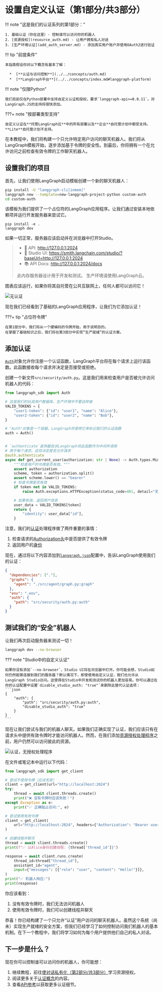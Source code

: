 # 设置自定义认证（第1部分/共3部分）

!!! note "这是我们的认证系列的第1部分："

    1. 基础认证（你在这里）- 控制谁可以访问你的机器人
    2. [资源授权](resource_auth.md) - 让用户拥有私人对话
    3. [生产环境认证](add_auth_server.md) - 添加真实用户账户并使用OAuth2进行验证

!!! tip "前提条件"

    本指南假设你对以下概念有基本了解：

      *  [**认证与访问控制**](../../concepts/auth.md)
      *  [**LangGraph平台**](../../concepts/index.md#langgraph-platform)

!!! note "仅限Python"

    我们目前仅在Python部署中支持自定义认证和授权，要求`langgraph-api>=0.0.11`。对LangGraph.JS的支持将很快添加。

???+ note "按部署类型支持"

    自定义认证在**托管LangGraph云**中的所有部署以及**企业**自托管计划中都受支持。**Lite**自托管计划不支持。

在本教程中，我们将构建一个只允许特定用户访问的聊天机器人。我们将从LangGraph模板开始，逐步添加基于令牌的安全性。到最后，你将拥有一个在允许访问之前检查有效令牌的工作聊天机器人。

## 设置我们的项目

首先，让我们使用LangGraph启动模板创建一个新的聊天机器人：

```bash
pip install -U "langgraph-cli[inmem]"
langgraph new --template=new-langgraph-project-python custom-auth
cd custom-auth
```

该模板为我们提供了一个占位符的LangGraph应用程序。让我们通过安装本地依赖项并运行开发服务器来尝试它。
```shell
pip install -e .
langgraph dev
```
如果一切正常，服务器应该启动并在浏览器中打开Studio。

> - 🚀 API: http://127.0.0.1:2024
> - 🎨 Studio UI: https://smith.langchain.com/studio/?baseUrl=http://127.0.0.1:2024
> - 📚 API Docs: http://127.0.0.1:2024/docs
> 
> 此内存服务器设计用于开发和测试。
> 生产环境请使用LangGraph云。

图表应该运行，如果你将其自托管在公共互联网上，任何人都可以访问它！

![无认证](./img/no_auth.png)

现在我们已经看到了基础的LangGraph应用程序，让我们为它添加认证！

???+ tip "占位符令牌"
    
    在第1部分中，我们将从一个硬编码的令牌开始，用于说明目的。
    在掌握了基础知识之后，我们将在第3部分中实现“生产就绪”的认证方案。

## 添加认证

[`Auth`](../../cloud/reference/sdk/python_sdk_ref.md#langgraph_sdk.auth.Auth)对象允许你注册一个认证函数，LangGraph平台将在每个请求上运行该函数。此函数接收每个请求并决定是否接受或拒绝。

创建一个新文件`src/security/auth.py`。这是我们用来检查用户是否被允许访问机器人的代码：

```python hl_lines="10 15-16" title="src/security/auth.py"
from langgraph_sdk import Auth

# 这是我们的玩具用户数据库。生产环境中不要这样做
VALID_TOKENS = {
    "user1-token": {"id": "user1", "name": "Alice"},
    "user2-token": {"id": "user2", "name": "Bob"},
}

# "Auth"对象是一个容器，LangGraph将使用它来标记我们的认证函数
auth = Auth()


# `authenticate`装饰器告诉LangGraph将此函数作为中间件调用
# 用于每个请求。这将决定是否允许请求
@auth.authenticate
async def get_current_user(authorization: str | None) -> Auth.types.MinimalUserDict:
    """检查用户的令牌是否有效。"""
    assert authorization
    scheme, token = authorization.split()
    assert scheme.lower() == "bearer"
    # 检查令牌是否有效
    if token not in VALID_TOKENS:
        raise Auth.exceptions.HTTPException(status_code=401, detail="无效令牌")

    # 如果有效，返回用户信息
    user_data = VALID_TOKENS[token]
    return {
        "identity": user_data["id"],
    }
```

注意，我们的[认证](../../cloud/reference/sdk/python_sdk_ref.md#langgraph_sdk.auth.Auth.authenticate)处理程序做了两件重要的事情：

1. 检查请求的[Authorization头](https://developer.mozilla.org/en-US/docs/Web/HTTP/Headers/Authorization)中是否提供了有效令牌
2. 返回用户的[身份](../../cloud/reference/sdk/python_sdk_ref.md#langgraph_sdk.auth.types.MinimalUserDict)

现在，通过将以下内容添加到[`langgraph.json`](../../cloud/reference/cli.md#configuration-file)配置中，告诉LangGraph使用我们的认证：

```json hl_lines="7-9" title="langgraph.json"
{
  "dependencies": ["."],
  "graphs": {
    "agent": "./src/agent/graph.py:graph"
  },
  "env": ".env",
  "auth": {
    "path": "src/security/auth.py:auth"
  }
}
```

## 测试我们的“安全”机器人

让我们再次启动服务器来测试一切！

```bash
langgraph dev --no-browser
```

??? note "Studio中的自定义认证"

    如果你没有添加`--no-browser`，Studio UI将在浏览器中打开。你可能会想，Studio如何仍然能够连接到我们的服务器？默认情况下，即使使用自定义认证，我们也允许从LangGraph Studio访问。这使得在Studio中开发和测试你的机器人更加容易。你可以通过在你的认证配置中设置`disable_studio_auth: "true"`来删除此替代认证选项：
    ```json
    {
        "auth": {
            "path": "src/security/auth.py:auth",
            "disable_studio_auth": "true"
        }
    }
    ```

现在让我们尝试与我们的机器人聊天。如果我们正确实现了认证，我们应该只有在请求头中提供有效令牌时才能访问机器人。然而，在我们添加[资源授权处理程序](../../concepts/auth.md#resource-authorization)之前，用户仍然可以访问彼此的资源。

![认证，无授权处理程序](./img/authentication.png)

在文件或笔记本中运行以下代码：

```python
from langgraph_sdk import get_client

# 尝试不使用令牌（应该失败）
client = get_client(url="http://localhost:2024")
try:
    thread = await client.threads.create()
    print("❌ 没有令牌时应该失败！")
except Exception as e:
    print("✅ 正确阻止访问:", e)

# 尝试使用有效令牌
client = get_client(
    url="http://localhost:2024", headers={"Authorization": "Bearer user1-token"}
)

# 创建线程并聊天
thread = await client.threads.create()
print(f"✅ 以Alice身份创建线程: {thread['thread_id']}")

response = await client.runs.create(
    thread_id=thread["thread_id"],
    assistant_id="agent",
    input={"messages": [{"role": "user", "content": "Hello!"}]},
)
print("✅ 机器人响应:")
print(response)
```

你应该看到：

1. 没有有效令牌时，我们无法访问机器人
2. 使用有效令牌时，我们可以创建线程并聊天

恭喜！你已经构建了一个只允许“认证”用户访问的聊天机器人。虽然这个系统（尚未）实现生产就绪的安全方案，但我们已经学习了如何控制访问我们机器人的基本机制。在下一个教程中，我们将学习如何为每个用户提供他们自己的私人对话。

## 下一步是什么？

现在你可以控制谁可以访问你的机器人，你可能想：

1. 继续教程，前往[使对话私有化（第2部分/共3部分）](resource_auth.md)学习资源授权。
2. 阅读更多关于[认证概念](../../concepts/auth.md)的内容。
3. 查看[API参考](../../cloud/reference/sdk/python_sdk_ref.md)以获取更多认证细节。